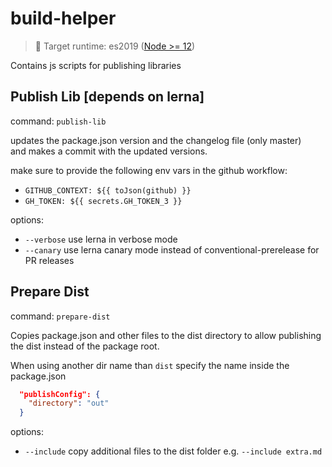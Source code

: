 # build-helper

> 🎯 Target runtime: es2019 ([Node >= 12](https://node.green/#ES2019))

Contains js scripts for publishing libraries

## Publish Lib [depends on lerna]
command: `publish-lib`

updates the package.json version and the changelog file (only master)\
and makes a commit with the updated versions.

make sure to provide the following env vars in the github workflow:
- `GITHUB_CONTEXT: ${{ toJson(github) }}`
- `GH_TOKEN: ${{ secrets.GH_TOKEN_3 }}`

options:
- `--verbose` use lerna in verbose mode
- `--canary` use lerna canary mode instead of conventional-prerelease for PR releases

## Prepare Dist
command: `prepare-dist`

Copies package.json and other files to the dist directory to allow publishing the dist instead of the package root. 

When using another dir name than `dist` specify the name inside the package.json
```json
  "publishConfig": {
    "directory": "out"
  }
```

options:
- `--include` copy additional files to the dist folder e.g. `--include extra.md`
